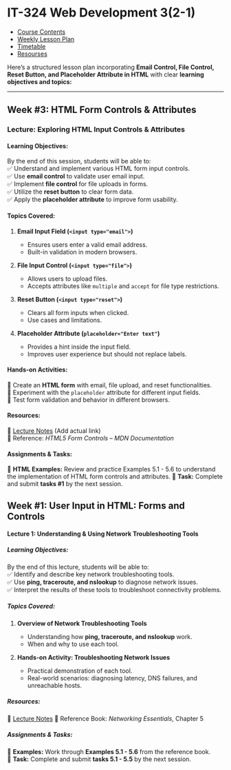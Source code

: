 # IT-324 Web Development 3(2-1)

- [Course Contents](#)
- [Weekly Lesson Plan](#)
- [Timetable](#)
- [Resourses](#)

Here’s a structured lesson plan incorporating **Email Control, File Control, Reset Button, and Placeholder Attribute in HTML** with clear **learning objectives and topics:**  

---

## **Week #3: HTML Form Controls & Attributes**  

### **Lecture: Exploring HTML Input Controls & Attributes**  

#### **Learning Objectives:**  
By the end of this session, students will be able to:  
✅ Understand and implement various HTML form input controls.  
✅ Use **email control** to validate user email input.  
✅ Implement **file control** for file uploads in forms.  
✅ Utilize the **reset button** to clear form data.  
✅ Apply the **placeholder attribute** to improve form usability.  

#### **Topics Covered:**  
1. **Email Input Field (`<input type="email">`)**  
   - Ensures users enter a valid email address.  
   - Built-in validation in modern browsers.  

2. **File Input Control (`<input type="file">`)**  
   - Allows users to upload files.  
   - Accepts attributes like `multiple` and `accept` for file type restrictions.  

3. **Reset Button (`<input type="reset">`)**  
   - Clears all form inputs when clicked.  
   - Use cases and limitations.  

4. **Placeholder Attribute (`placeholder="Enter text"`)**  
   - Provides a hint inside the input field.  
   - Improves user experience but should not replace labels.  

#### **Hands-on Activities:**  
🔹 Create an **HTML form** with email, file upload, and reset functionalities.  
🔹 Experiment with the `placeholder` attribute for different input fields.  
🔹 Test form validation and behavior in different browsers.  

#### **Resources:**  
📖 [Lecture Notes](https://yasirbhutta.github.io/html-css/docs/html-forms-controls.html) (Add actual link)  
📌 Reference: *HTML5 Form Controls – MDN Documentation*  

#### **Assignments & Tasks:**  
📂 **HTML Examples:** Review and practice Examples 5.1 - 5.6 to understand the implementation of HTML form controls and attributes. 
📝 **Task:** Complete and submit **tasks #1** by the next session.   




## **Week #1: User Input in HTML: Forms and Controls**  

#### **Lecture 1: Understanding & Using Network Troubleshooting Tools**  

##### **Learning Objectives:**  
By the end of this lecture, students will be able to:  
✅ Identify and describe key network troubleshooting tools.  
✅ Use **ping, traceroute, and nslookup** to diagnose network issues.  
✅ Interpret the results of these tools to troubleshoot connectivity problems.  

##### **Topics Covered:**  
1. **Overview of Network Troubleshooting Tools**  
   - Understanding how **ping, traceroute, and nslookup** work.  
   - When and why to use each tool.  

2. **Hands-on Activity: Troubleshooting Network Issues**  
   - Practical demonstration of each tool.  
   - Real-world scenarios: diagnosing latency, DNS failures, and unreachable hosts.  

##### **Resources:**  
📖 [Lecture Notes]([#](https://yasirbhutta.github.io/html-css/docs/html-forms-controls.html))
📌 Reference Book: *Networking Essentials*, Chapter 5  

##### **Assignments & Tasks:**  
📂 **Examples:** Work through **Examples 5.1 - 5.6** from the reference book.  
📝 **Task:** Complete and submit **tasks 5.1 - 5.5** by the next session.  
 
